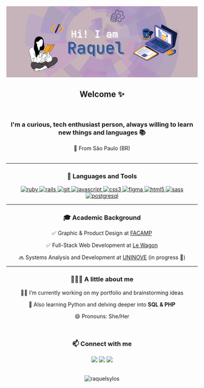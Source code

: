 <div align="center"> 
  <img src="https://github.com/raquelsylos/raquelsylos/blob/main/github_profile_header.png?raw=true"/>

  <h2> Welcome ✨</h2><br>
  <h3> I'm a curious, tech enthusiast person, always willing to learn new things and languages 📚 </h3>

  📍 From São Paulo (BR)
<br><br>
<hr>
<h3> 🔧 Languages and Tools </h3>

<p> <a href="https://www.ruby-lang.org/en/" target="_blank"> <img src="https://img.shields.io/badge/Ruby-285497?style=for-the-badge&logo=ruby&logoColor=violet" alt="ruby" /> </a> 
  <a href="https://rubyonrails.org/" target="_blank"> <img src="https://img.shields.io/badge/Ruby_on_Rails-285497?style=for-the-badge&logo=ruby-on-rails&logoColor=violet" alt="rails" /> </a>  
  <a href="https://git-scm.com/" target="_blank"> <img src="https://shields.io/badge/git-285497?style=for-the-badge&logo=git&logoColor=violet" alt="git" /> </a> 
  <a href="https://developer.mozilla.org/en-US/docs/Web/JavaScript" target="_blank"> <img src="https://img.shields.io/badge/JavaScript-285497?style=for-the-badge&logo=javascript&logoColor=violet" alt="javascript"/> 
  <a href="https://www.w3schools.com/css/" target="_blank"> <img src="https://img.shields.io/badge/CSS3-285497?style=for-the-badge&logo=css3&logoColor=violet" alt="css3" /> </a>
  <a href="https://www.figma.com/" target="_blank"> <img src="https://img.shields.io/badge/Figma-285497?style=for-the-badge&logo=figma&logoColor=violet" alt="figma" /> </a>
  <a href="https://www.w3.org/html/" target="_blank"> <img src="https://img.shields.io/badge/HTML5-285497?style=for-the-badge&logo=html5&logoColor=violet" alt="html5" /> </a> 
  <a href="https://sass-lang.com" target="_blank"> <img src="https://img.shields.io/badge/Sass-285497?style=for-the-badge&logo=sass&logoColor=violet" alt="sass" /> </a> 
  <a href="https://www.postgresql.org/"> <img src="https://img.shields.io/badge/PostgreSQL-285497?style=for-the-badge&logo=postgresql&logoColor=violet" alt="postgresql"/> </a> 
</p>

<hr>
<h3> 🎓 Academic Background </h3>

✅ Graphic & Product Design at [FACAMP](https://vestibular3.facamp.com.br/) 
  
✅ Full-Stack Web Development at [Le Wagon](https://www.lewagon.com/) 
  
🔜 Systems Analysis and Development at [UNINOVE](https://www.uninove.br/) (in progress 📶)

<hr>
<h3> 👩🏻‍💻 A little about me </h3>
                            
✍🏻 I’m currently working on my portfolio and brainstorming ideas
     
🌱 Also learning Python and delving deeper into **SQL & PHP**
   
😄 Pronouns: She/Her

<br>

<h3>📫 Connect with me </h3>
  <a href="https://www.linkedin.com/in/raquelbiondi" target="_blank"><img src="https://img.shields.io/badge/LinkedIn-FFF0F5?style=for-the-badge&logo=linkedin&logoColor=black"></a>
  <a href="https://www.instagram.com/_raquelbiondi/" target="_blank"><img src="https://img.shields.io/badge/-Instagram-FFF0F5?style=for-the-badge&logo=instagram&logoColor=black"></a>
  <a href="mailto:raquelsylos@gmail.com" target="_blank"><img src="https://img.shields.io/badge/-Gmail-FFF0F5?style=for-the-badge&logo=gmail&logoColor=black"></a> 
</div>
<br>
<p align="center"> 
  <img src="https://komarev.com/ghpvc/?username=raquelsylos&label=Profile%20views&color=0e75b6&style=flat" alt="raquelsylos" /> 
</p>

